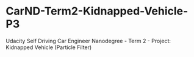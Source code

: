 # CarND-Term2-Kidnapped-Vehicle-P3
Udacity Self Driving Car Engineer Nanodegree - Term 2 - Project: Kidnapped Vehicle (Particle Filter)
